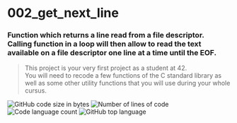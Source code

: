 <h1>002_get_next_line</h1>
<h3>Function which returns a line read from a file descriptor. Calling function in a loop will then allow to read the text available on a file descriptor one line at a time until the EOF.</h3>

<blockquote>This project is your very first project as a student at 42. <br>You will need to recode a few functions of the C standard library as well as some other utility functions that you will use during your whole cursus.</blockquote>

<p>
	<img alt="GitHub code size in bytes" src="https://img.shields.io/github/languages/code-size/sapogov1978/002_get_next_line?color=blue" />
	<img alt="Number of lines of code" src="https://img.shields.io/tokei/lines/github/sapogov1978/002_get_next_line?color=blue" />
	<img alt="Code language count" src="https://img.shields.io/github/languages/count/sapogov1978/002_get_next_line?color=blue" />
	<img alt="GitHub top language" src="https://img.shields.io/github/languages/top/sapogov1978/002_get_next_line?color=blue" />
</p>

